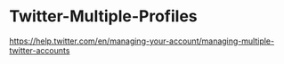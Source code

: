 # Twitter-Multiple-Profiles
https://help.twitter.com/en/managing-your-account/managing-multiple-twitter-accounts
